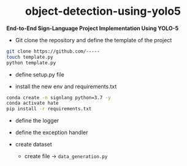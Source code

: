 <h1 align=center> object-detection-using-yolo5 </h1>

**End-to-End Sign-Language Project Implementation Using YOLO-5**

- Git clone the repository and define the template of the project
```bash
git clone https://github.com/-----
touch template.py
python template.py
```
- define setup.py file

- install the new env and requirements.txt

```bash
conda create -n signlang python=3.7 -y
conda activate hate
pip install -r requirements.txt
```
- define the logger

- define the exception handler

- create dataset
    - create file -> `data_generation.py`
